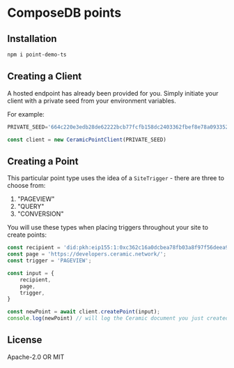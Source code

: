 # ComposeDB points

## Installation

```sh
npm i point-demo-ts
```

## Creating a Client

A hosted endpoint has already been provided for you. Simply initiate your client with a private seed from your environment variables.

For example:

```javascript
PRIVATE_SEED='664c220e3edb28de62222bcb77fcfb158dc2403362fbef8e78a09335242ea38c'

const client = new CeramicPointClient(PRIVATE_SEED)
```

## Creating a Point

This particular point type uses the idea of a `SiteTrigger` - there are three to choose from:

1. "PAGEVIEW"
2. "QUERY"
3. "CONVERSION"

You will use these types when placing triggers throughout your site to create points:

```javascript
const recipient = 'did:pkh:eip155:1:0xc362c16a0dcbea78fb03a8f97f56deea905617bb';
const page = 'https://developers.ceramic.network/';
const trigger = 'PAGEVIEW';

const input = {
    recipient,
    page,
    trigger,
}

const newPoint = await client.createPoint(input);
console.log(newPoint) // will log the Ceramic document you just created
```

## License

Apache-2.0 OR MIT
